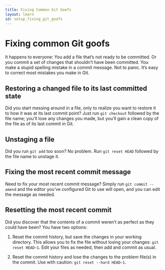 ```yaml
---
title: Fixing Common Git Goofs
layout: learn
id: setup_fixing_git_goofs
---
```


# Fixing common Git goofs

It happens to everyone: You add a file that’s not ready to be committed. Or you commit a set of
changes that shouldn’t have been committed. You make a stupid spelling mistake in a commit message. Not to panic. It’s easy to correct most mistakes you make in Git.

## Restoring a changed file to its last committed state

Did you start messing around in a file, only to realize you want to restore it to how it was at its
last commit point? Just run `git checkout` followed by the file name; you’ll lose any changes you
made, but you’ll gain a clean copy of the file as of its last commit in Git.

## Unstaging a file

Did you run `git add` too soon? No problem. Run `git reset HEAD` followed by the file name to
unstage it.

## Fixing the most recent commit message

Need to fix your most recent commit message? Simply run `git commit --amend` and the editor you’ve
configured Git to use will open, and you can edit the message as needed.

## Resetting the most recent commit

Did you discover that the contents of a commit weren’t as perfect as they could have been? You
have two options:

1. Reset the commit history, but save the changes in your working directory. This allows you to
   fix the file without losing your changes: `git reset HEAD~1`. Edit your files as needed, then
   add and commit as usual.

2. Reset the commit history and lose the changes to the problem file(s) in the commit. Use with
   caution: `git reset --hard HEAD~1`.
